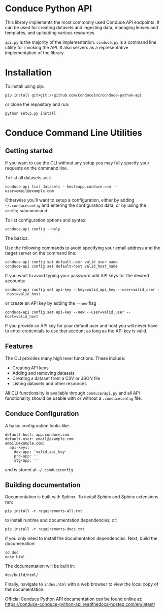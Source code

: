 # Conduce Python API

This library implements the most commonly used Conduce API endpoints.  It can be used for creating datasets and ingesting data, managing lenses and templates, and uploading various resources.

`api.py` is the majority of the implementation.  `conduce.py` is a command line utility for invoking the API.  It also servers as a representative implementation of the library.

# Installation

To install using pip:

```
pip install git+git://github.com/ConduceInc/conduce-python-api
```

or clone the repository and run:

```
python setup.py install
```

# Conduce Command Line Utilities

## Getting started

If you want to use the CLI without any setup you may fully specify your requests on the command line.

To list all datasets just:

```
conduce-api list datasets --host=app.conduce.com --user=email@example.com
```

Otherwise you'll want to setup a configuration, either by adding `~/.conduceconfig` and entering the configuration data, or by using the `config` subcommand:


To list configuration options and syntax:

```
conduce-api config --help
```

The basics:

Use the following commands to avoid specifying your email address and the target server on the command line:
```
conduce-api config set default-user valid_user_name
conduce-api config set default-host valid_host_name
```

If you want to avoid typing your password add API keys for the desired accounts:

```
conduce-api config set api-key --key=valid_api_key --user=valid_user --host=valid_host
```
or create an API key by adding the `--new` flag
```
conduce-api config set api-key --new --user=valid_user --host=valid_host
```

If you provide an API key for your default user and host you will never have to enter credentials to use that account as long as the API key is valid.

## Features

The CLI provides many high level functions.  These include:

- Creating API keys
- Adding and removing datasets
- Creating a dataset from a CSV or JSON file
- Listing datasets and other resources

All CLI functionality is available through `conduce/api.py` and all API functionality should be usable with or without a `.conduceconfig` file.


## Conduce Configuration

A basic configuration looks like:

```
default-host: app.conduce.com
default-user: email@example.com
email@example.com:
  api-keys:
    dev-app: 'valid_api_key'
    prd-app: ''
    stg-app: ''
```

and is stored at `~/.conduceconfig`

## Building documentation

Documentation is built with Sphinx.  To install Sphinx and Sphinx extensions run:

```
pip install -r requirements-all.txt
```

to install runtime and documentation dependencies, or:

```
pip install -r requirements-docs.txt
```

if you only need to install the documentation dependencies.  Next, build the documenation:

```
cd doc
make html
```

The documentation will be built in:

```
doc/build/html/
```

Finally, navigate to `index.html` with a web browser to view the local copy of the documentation.

Official Conduce Python API documentation can be found online at: https://conduce-conduce-python-api.readthedocs-hosted.com/en/latest/
